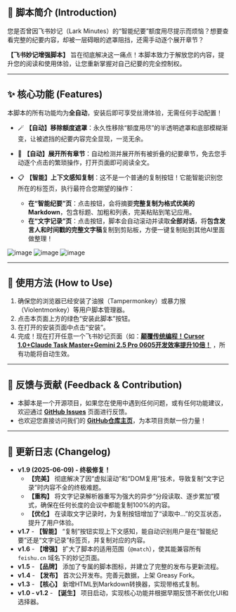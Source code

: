 ## 📖 脚本简介 (Introduction)

您是否曾因飞书妙记（Lark Minutes）的“智能纪要”额度用尽提示而烦恼？想要查看完整的纪要内容，却被一层碍眼的遮罩阻挡，还需手动逐个展开章节？

**【飞书妙记增强脚本】** 旨在彻底解决这一痛点！本脚本致力于解放您的内容，提升您的阅读和使用体验，让您重新掌握对自己纪要的完全控制权。

---

## ✨ 核心功能 (Features)

本脚本的所有功能均为**全自动**，安装后即可享受丝滑体验，无需任何手动配置！

*   🪄 **【自动】移除额度遮罩**：永久性移除“额度用尽”的半透明遮罩和底部模糊渐变，让被遮挡的纪要内容完全显现，一览无余。

*   🔽 **【自动】展开所有章节**：自动检测并展开所有被折叠的纪要章节，免去您手动逐个点击的繁琐操作，打开页面即可阅读全文。

*   📋 **【智能】上下文感知复制**：这不是一个普通的复制按钮！它能智能识别您所在的标签页，执行最符合您期望的操作：
    *   **在“智能纪要”页**：点击按钮，会将摘要**完整复制为格式优美的Markdown**，包含标题、加粗和列表，完美粘贴到笔记应用。
    *   **在“文字记录”页**：点击按钮，脚本会自动滚动并读取**全部对话**，将**包含发言人和时间戳的完整文字稿**复制到剪贴板，方便一键复制贴到其他AI里面做整理！

![image](https://github.com/user-attachments/assets/953c8996-bb40-46af-938a-38033f8f703d)
![image](https://github.com/user-attachments/assets/e6c523a5-4974-4708-8fb5-8ea52384c098)
![image](https://github.com/user-attachments/assets/46dc1d43-ebd9-4d5e-8c6b-69dcbed1ac87)


---

## 🚀 使用方法 (How to Use)

1.  确保您的浏览器已经安装了油猴（Tampermonkey）或暴力猴（Violentmonkey）等用户脚本管理器。
2.  点击本页面上方的绿色“安装此脚本”按钮。
3.  在打开的安装页面中点击“安装”。
4.  完成！现在打开任意一个飞书妙记页面（如：**[颠覆传统编程！Cursor 1.0+Claude Task Master+Gemini 2.5 Pro 0605开发效率提升10倍！](https://larkcommunity.feishu.cn/minutes/obcnwz792kwx2qry6t738783?from=from_copylink)** ，所有功能将自动生效。
---

## 💬 反馈与贡献 (Feedback & Contribution)

*   本脚本是一个开源项目，如果您在使用中遇到任何问题，或有任何功能建议，欢迎通过 **[GitHub Issues](https://github.com/liaozhu913/Lark-Minutes-Enhancer/issues)** 页面进行反馈。
*   也欢迎您直接访问我们的 **[GitHub仓库主页](https://github.com/liaozhu913/Lark-Minutes-Enhancer)**，为本项目贡献一份力量！

---

## 📜 更新日志 (Changelog)

*   **v1.9 (2025-06-09) - 终极修复！**
    *   **【完美】** 彻底解决了因“虚拟滚动”和“DOM复用”技术，导致复制“文字记录”时内容不全的终极难题。
    *   **【重构】** 将文字记录解析器重写为强大的异步“分段读取、逐步累加”模式，确保在任何长度的会议中都能复制100%的内容。
    *   **【优化】** 在读取文字记录时，为复制按钮增加了“读取中...”的交互状态，提升了用户体验。
*   **v1.7** - **【智能】** “复制”按钮实现上下文感知，能自动识别用户是在“智能纪要”还是“文字记录”标签页，并复制对应的内容。
*   **v1.6** - **【增强】** 扩大了脚本的适用范围（`@match`），使其能兼容所有 `feishu.cn` 域名下的妙记页面。
*   **v1.5** - **【品牌】** 添加了专属的脚本图标，并建立了完整的发布与更新流程。
*   **v1.4** - **【发布】** 首次公开发布。完善元数据，上架 Greasy Fork。
*   **v1.3** - **【核心】** 新增HTML到Markdown转换器，实现带格式复制。
*   **v1.0 - v1.2** - **【诞生】** 项目启动，实现核心功能并根据早期反馈不断优化UI和选择器。
